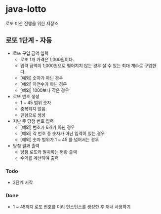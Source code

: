 # java-lotto
로또 미션 진행을 위한 저장소

## 로또 1단계 - 자동
- 로또 구입 금액 입력
    - 로또 1개 가격은 1,000원이다.
    - 입력 금액이 1,000원으로 떨어지지 않는 경우 살 수 있는 최대 개수로 구입한다.
    - [예외] 숫자가 아닌 경우
    - [예외] 자연수가 아닌 경우
    - [예외] 1000보다 작은 경우
- 로또 번호 생성
    - 1 ~ 45 범위 숫자
    - 중복되지 않음.
    - 랜덤으로 생성
- 지난 주 당첨 번호 입력
    - [예외] 번호가 6개가 아닌 경우
    - [예외] 각 번호 중 숫자가 아닌 입력이 있는 경우
    - [예외] 숫자 범위가 1 ~ 45 를 넘어서는 경우
- 당첨 결과 출력
    - 당첨 로또와 일치하는 현황 출력
    - 수익률 계산하여 출력

### Todo
- 2단계 시작


### Done
- 1 ~ 45까지 로또 번호를 미리 인스턴스를 생성한 후 꺼내 사용하기
